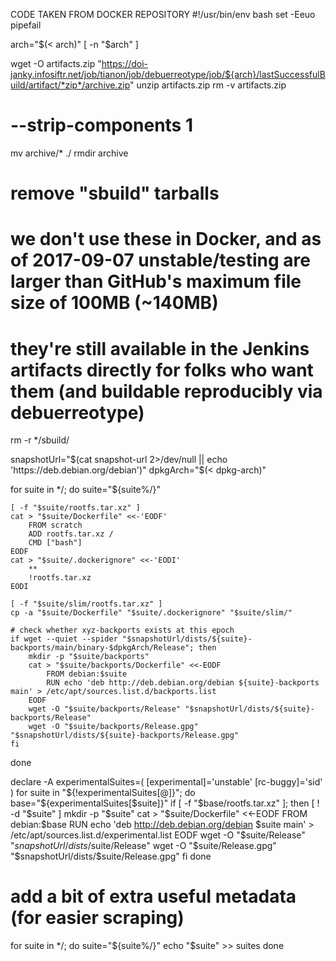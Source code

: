 CODE TAKEN FROM DOCKER REPOSITORY
#!/usr/bin/env bash
set -Eeuo pipefail

arch="$(< arch)"
[ -n "$arch" ]

wget -O artifacts.zip "https://doi-janky.infosiftr.net/job/tianon/job/debuerreotype/job/${arch}/lastSuccessfulBuild/artifact/*zip*/archive.zip"
unzip artifacts.zip
rm -v artifacts.zip

# --strip-components 1
mv archive/* ./
rmdir archive

# remove "sbuild" tarballs
# we don't use these in Docker, and as of 2017-09-07 unstable/testing are larger than GitHub's maximum file size of 100MB (~140MB)
# they're still available in the Jenkins artifacts directly for folks who want them (and buildable reproducibly via debuerreotype)
rm -r */sbuild/

snapshotUrl="$(cat snapshot-url 2>/dev/null || echo 'https://deb.debian.org/debian')"
dpkgArch="$(< dpkg-arch)"

for suite in */; do
	suite="${suite%/}"

	[ -f "$suite/rootfs.tar.xz" ]
	cat > "$suite/Dockerfile" <<-'EODF'
		FROM scratch
		ADD rootfs.tar.xz /
		CMD ["bash"]
	EODF
	cat > "$suite/.dockerignore" <<-'EODI'
		**
		!rootfs.tar.xz
	EODI

	[ -f "$suite/slim/rootfs.tar.xz" ]
	cp -a "$suite/Dockerfile" "$suite/.dockerignore" "$suite/slim/"

	# check whether xyz-backports exists at this epoch
	if wget --quiet --spider "$snapshotUrl/dists/${suite}-backports/main/binary-$dpkgArch/Release"; then
		mkdir -p "$suite/backports"
		cat > "$suite/backports/Dockerfile" <<-EODF
			FROM debian:$suite
			RUN echo 'deb http://deb.debian.org/debian ${suite}-backports main' > /etc/apt/sources.list.d/backports.list
		EODF
		wget -O "$suite/backports/Release" "$snapshotUrl/dists/${suite}-backports/Release"
		wget -O "$suite/backports/Release.gpg" "$snapshotUrl/dists/${suite}-backports/Release.gpg"
	fi
done

declare -A experimentalSuites=(
	[experimental]='unstable'
	[rc-buggy]='sid'
)
for suite in "${!experimentalSuites[@]}"; do
	base="${experimentalSuites[$suite]}"
	if [ -f "$base/rootfs.tar.xz" ]; then
		[ ! -d "$suite" ]
		mkdir -p "$suite"
		cat > "$suite/Dockerfile" <<-EODF
			FROM debian:$base
			RUN echo 'deb http://deb.debian.org/debian $suite main' > /etc/apt/sources.list.d/experimental.list
		EODF
		wget -O "$suite/Release" "$snapshotUrl/dists/$suite/Release"
		wget -O "$suite/Release.gpg" "$snapshotUrl/dists/$suite/Release.gpg"
	fi
done

# add a bit of extra useful metadata (for easier scraping)
for suite in */; do
	suite="${suite%/}"
	echo "$suite" >> suites
done
